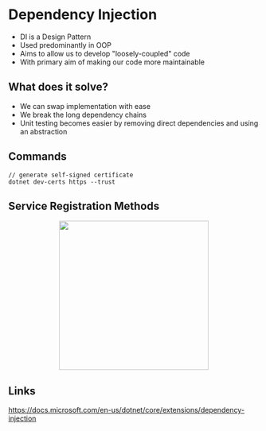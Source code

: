 # Dependency Injection

- DI is a Design Pattern
- Used predominantly in OOP
- Aims to allow us to develop "loosely-coupled" code
- With primary aim of making our code more maintainable

## What does it solve?
- We can swap implementation with ease
- We break the long dependency chains
- Unit testing becomes easier by removing direct dependencies and using an abstraction

## Commands

```
// generate self-signed certificate
dotnet dev-certs https --trust
```

## Service Registration Methods

<p align="center">
  <img width="300" src="https://github.com/rsaitov/title.png" />
</p>

## Links

https://docs.microsoft.com/en-us/dotnet/core/extensions/dependency-injection